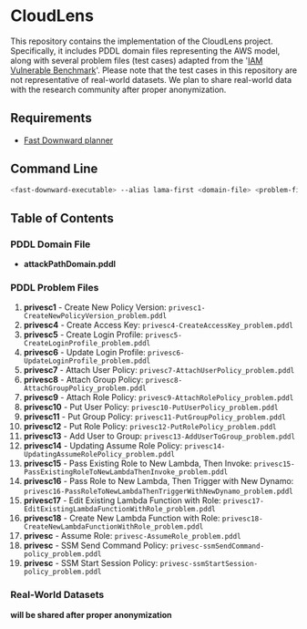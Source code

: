 # CloudLens

This repository contains the implementation of the CloudLens project. Specifically, 
it includes PDDL domain files representing the AWS model, along with several problem files 
(test cases) adapted from the '[IAM Vulnerable Benchmark](https://github.com/BishopFox/iam-vulnerable)'. Please note that the test cases in 
this repository are not representative of real-world datasets. We plan to share real-world data 
with the research community after proper anonymization.

## Requirements
- [Fast Downward planner](https://www.fast-downward.org/)

## Command Line

```bash
<fast-downward-executable> --alias lama-first <domain-file> <problem-file>
```

## Table of Contents

### PDDL Domain File
- **attackPathDomain.pddl**

### PDDL Problem Files
1. **privesc1** - Create New Policy Version: `privesc1-CreateNewPolicyVersion_problem.pddl`
2. **privesc4** - Create Access Key: `privesc4-CreateAccessKey_problem.pddl`
3. **privesc5** - Create Login Profile: `privesc5-CreateLoginProfile_problem.pddl`
4. **privesc6** - Update Login Profile: `privesc6-UpdateLoginProfile_problem.pddl`
5. **privesc7** - Attach User Policy: `privesc7-AttachUserPolicy_problem.pddl`
6. **privesc8** - Attach Group Policy: `privesc8-AttachGroupPolicy_problem.pddl`
7. **privesc9** - Attach Role Policy: `privesc9-AttachRolePolicy_problem.pddl`
8. **privesc10** - Put User Policy: `privesc10-PutUserPolicy_problem.pddl`
9. **privesc11** - Put Group Policy: `privesc11-PutGroupPolicy_problem.pddl`
10. **privesc12** - Put Role Policy: `privesc12-PutRolePolicy_problem.pddl`
11. **privesc13** - Add User to Group: `privesc13-AddUserToGroup_problem.pddl`
12. **privesc14** - Updating Assume Role Policy: `privesc14-UpdatingAssumeRolePolicy_problem.pddl`
13. **privesc15** - Pass Existing Role to New Lambda, Then Invoke: `privesc15-PassExistingRoleToNewLambdaThenInvoke_problem.pddl`
14. **privesc16** - Pass Role to New Lambda, Then Trigger with New Dynamo: `privesc16-PassRoleToNewLambdaThenTriggerWithNewDynamo_problem.pddl`
15. **privesc17** - Edit Existing Lambda Function with Role: `privesc17-EditExistingLambdaFunctionWithRole_problem.pddl`
16. **privesc18** - Create New Lambda Function with Role: `privesc18-CreateNewLambdaFunctionWithRole_problem.pddl`
17. **privesc** - Assume Role: `privesc-AssumeRole_problem.pddl`
18. **privesc** - SSM Send Command Policy: `privesc-ssmSendCommand-policy_problem.pddl`
19. **privesc** - SSM Start Session Policy: `privesc-ssmStartSession-policy_problem.pddl`

### Real-World Datasets
**will be shared after proper anonymization**
